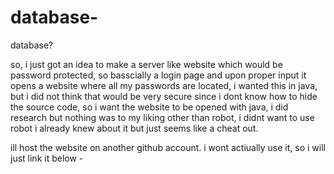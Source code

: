 # database-

database?

so, i just got an idea to make a server like website which would be password protected, so basscially a login page and upon proper input it opens a website
where all my passwords are located, i wanted this in java, but i did not think that would be very secure since i dont know how to hide the source code, so 
i want the website to be opened with java, i did research but nothing was to my liking other than robot, i didnt want to use robot i already knew about it but
just seems like a cheat out.

ill host the website on another github account.
i wont actiually use it, so i will just link it below -

